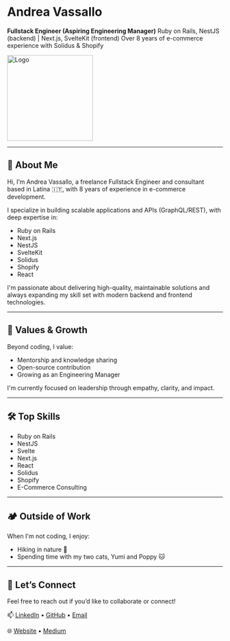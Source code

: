 # Andrea Vassallo

**Fullstack Engineer (Aspiring Engineering Manager)**
Ruby on Rails, NestJS (backend) | Next.js, SvelteKit (frontend)
Over 8 years of e-commerce experience with Solidus & Shopify

<img src="https://github.com/user-attachments/assets/463831ea-d2fa-4da8-9f0e-3d77ccd46138" alt="Logo" width="200"/>

---

## 👋 About Me

Hi, I’m Andrea Vassallo, a freelance Fullstack Engineer and consultant based in Latina 🇮🇹, with 8 years of experience in e-commerce development.

I specialize in building scalable applications and APIs (GraphQL/REST), with deep expertise in:

- Ruby on Rails
- Next.js
- NestJS
- SvelteKit
- Solidus
- Shopify
- React

I'm passionate about delivering high-quality, maintainable solutions and always expanding my skill set with modern backend and frontend technologies.

---

## 🌟 Values & Growth

Beyond coding, I value:

- Mentorship and knowledge sharing
- Open-source contribution
- Growing as an Engineering Manager

I'm currently focused on leadership through empathy, clarity, and impact.

---

## 🛠️ Top Skills

- Ruby on Rails
- NestJS
- Svelte
- Next.js
- React
- Solidus
- Shopify
- E-Commerce Consulting

---

## 🏕️ Outside of Work

When I'm not coding, I enjoy:

- Hiking in nature 🌲
- Spending time with my two cats, Yumi and Poppy 🐱

---

## 🤝 Let’s Connect

Feel free to reach out if you’d like to collaborate or connect!

📫 [LinkedIn](https://www.linkedin.com/in/andreavassallo) • [GitHub](https://github.com/your-username) • [Email](mailto:your.email@example.com)

🌐 [Website](https://www.andreavassallo.it/) • [Medium](https://medium.com/@andreavassallolt)
